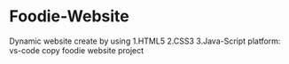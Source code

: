 # Foodie-Website
Dynamic website create by using 
1.HTML5
2.CSS3
3.Java-Script
platform: vs-code
copy foodie website project
